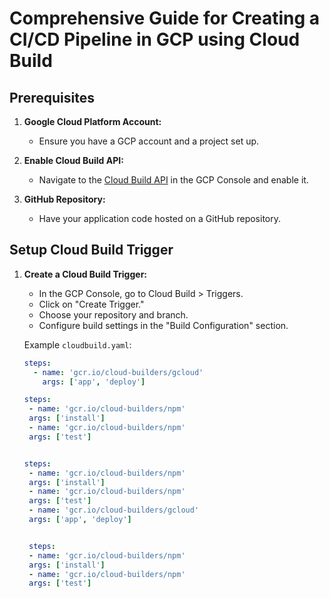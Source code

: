 # Comprehensive Guide for Creating a CI/CD Pipeline in GCP using Cloud Build

## Prerequisites

1. **Google Cloud Platform Account:**
   - Ensure you have a GCP account and a project set up.

2. **Enable Cloud Build API:**
   - Navigate to the [Cloud Build API](https://console.cloud.google.com/apis/library/cloudbuild.googleapis.com) in the GCP Console and enable it.

3. **GitHub Repository:**
   - Have your application code hosted on a GitHub repository.

## Setup Cloud Build Trigger

1. **Create a Cloud Build Trigger:**
   - In the GCP Console, go to Cloud Build > Triggers.
   - Click on "Create Trigger."
   - Choose your repository and branch.
   - Configure build settings in the "Build Configuration" section.

   Example `cloudbuild.yaml`:

   ```yaml
   steps:
     - name: 'gcr.io/cloud-builders/gcloud'
       args: ['app', 'deploy']

   steps:
    - name: 'gcr.io/cloud-builders/npm'
    args: ['install']
    - name: 'gcr.io/cloud-builders/npm'
    args: ['test']


   steps:
    - name: 'gcr.io/cloud-builders/npm'
    args: ['install']
    - name: 'gcr.io/cloud-builders/npm'
    args: ['test']
    - name: 'gcr.io/cloud-builders/gcloud'
    args: ['app', 'deploy']


    steps:
    - name: 'gcr.io/cloud-builders/npm'
    args: ['install']
    - name: 'gcr.io/cloud-builders/npm'
    args: ['test']